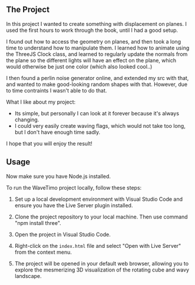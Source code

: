 ## The Project

In this project I wanted to create something with displacement on planes. I used the first hours to work through the book,
until I had a good setup.

I found out how to access the geometry on planes, and then took a long time to understand how to manipulate them. I learned how to
animate using the ThreeJS Clock class, and learned to regularly update the normals from the plane so the different lights will have an
effect on the plane, which would otherwise be just one color (which also looked cool..)

I then found a perlin noise generator online, and extended my src with that, and wanted to make good-looking random shapes with that.
However, due to time contraints I wasn't able to do that.

What I like about my project:
- Its simple, but personally I can look at it forever because it's always changing.
- I could very easily create waving flags, which would not take too long, but I don't have enough time sadly.

I hope that you will enjoy the result!



## Usage

Now make sure you have Node.js installed.

To run the WaveTimo project locally, follow these steps:

1. Set up a local development environment with Visual Studio Code and ensure you have the Live Server plugin installed.

2. Clone the project repository to your local machine. Then use command "npm install three".

3. Open the project in Visual Studio Code.

4. Right-click on the `index.html` file and select "Open with Live Server" from the context menu.

5. The project will be opened in your default web browser, allowing you to explore the mesmerizing 3D visualization of the rotating cube and wavy landscape.

